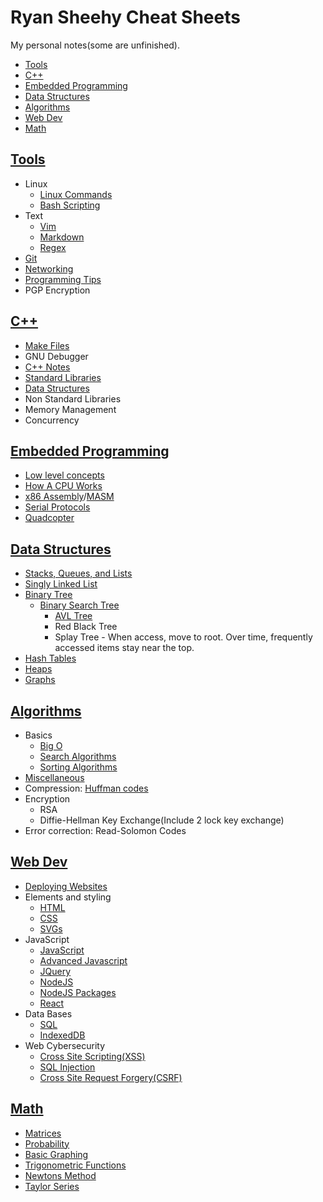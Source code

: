 # Ryan Sheehy Cheat Sheets
My personal notes(some are unfinished).

<!-- TOC -->

- [Tools](#tools)
- [C++](#c)
- [Embedded Programming](#embedded-programming)
- [Data Structures](#data-structures)
- [Algorithms](#algorithms)
- [Web Dev](#web-dev)
- [Math](#math)

<!-- /TOC -->

## [Tools](#ryan-sheehy-cheat-sheets)
- Linux
	- [Linux Commands](./Tools/Linux/linux_commands.md)
	- [Bash Scripting](./Tools/Linux/bash_scripting.md)
- Text
	- [Vim](./Tools/vim.md)
	- [Markdown](./Tools/markdown.md)
	- [Regex](./Tools/regex.md)
- [Git](./Tools/git.md)
- [Networking](./Tools/networking.md)
- [Programming Tips](./Tools/programming_tips.md)
- PGP Encryption

## [C++](#ryan-sheehy-cheat-sheets)
- [Make Files](./C++/make_files.md)
- GNU Debugger
- [C++ Notes](./C++/cpp.md)
- [Standard Libraries](./C++/standard_libraries.md)
- [Data Structures](./C++/data_structures.md)
- Non Standard Libraries
- Memory Management
- Concurrency

## [Embedded Programming](#ryan-sheehy-cheat-sheets)
- [Low level concepts](./Embedded_Programming/low_level_concepts.md)
- [How A CPU Works](./Embedded_Programming/How_A_CPU_Works/how_a_cpu_works.md)
- [x86 Assembly](./Embedded_Programming/x86_assembly.md)/[MASM](./Embedded_Programming/masm.md)
- [Serial Protocols](./Embedded_Programming/serial_protocols.md)
- [Quadcopter](./Embedded_Programming/Quadcopter/quadcopter.md)

## [Data Structures](#ryan-sheehy-cheat-sheets)
- [Stacks, Queues, and Lists](./Data_Structures/stacks_queues_and_lists.md)
- [Singly Linked List](./Data_Structures/singly_linked_list.md)
- [Binary Tree](./Data_Structures/binary_tree.md)
	- [Binary Search Tree](./Data_Structures/binary_search_trees.md)
		- [AVL Tree](./Data_Structures/avl_tree.md)
		- Red Black Tree
		- Splay Tree - When access, move to root. Over time, frequently accessed items stay near the top.
- [Hash Tables](./Data_Structures/hash_tables.md)
- [Heaps](./Data_Structures/heaps.md)
- [Graphs](./Data_Structures/graphs.md)

## [Algorithms](#ryan-sheehy-cheat-sheets)
- Basics
	- [Big O](./Algorithms/big_o_notation.md)
	- [Search Algorithms](./Algorithms/search.md)
	- [Sorting Algorithms](./Algorithms/sorting.md)
- [Miscellaneous](./Algorithms/miscellaneous.md)
- Compression: [Huffman codes](./Algorithms/huffman_codes.md)
- Encryption
	- RSA
	- Diffie-Hellman Key Exchange(Include 2 lock key exchange)
- Error correction: Read-Solomon Codes

## [Web Dev](#ryan-sheehy-cheat-sheets)
- [Deploying Websites](./Web_Dev/deploying_websites.md)
- Elements and styling
	- [HTML](./Web_Dev/html.md)
	- [CSS](./Web_Dev/css.md)
	- [SVGs](./Web_Dev/svgs.md)
- JavaScript
	- [JavaScript](./Web_Dev/javascript.md)
	- [Advanced Javascript](./Web_Dev/advanced_javascript.md)
	- [JQuery](./Web_Dev/jquery.md)
	- [NodeJS](./Web_Dev/nodejs.md)
	- [NodeJS Packages](./Web_Dev/nodejs_packages.md)
	- [React](./Web_Dev/react.md)
- Data Bases
	- [SQL](./Web_Dev/sql.md)
	- [IndexedDB](./Web_Dev/indexedDB.md)
- Web Cybersecurity
	- [Cross Site Scripting(XSS)](./Web_Dev/cross_site_scripting.md)
	- [SQL Injection](./Web_Dev/sql_injection.md)
	- [Cross Site Request Forgery(CSRF)](./Web_Dev/cross_site_request_forgery.md)

## [Math](#ryan-sheehy-cheat-sheets)
- [Matrices](./Math/matrices.md)
- [Probability](./Math/Probability/probability.md)
- [Basic Graphing](./Math/Basic_Graphing/basic_graphing.md)
- [Trigonometric Functions](./Math/trigonometric_functions.md)
- [Newtons Method](./Algorithms/Newtons_Method/newtons_method.md)
- [Taylor Series](./Algorithms/Taylor_Series/taylor_series.md)